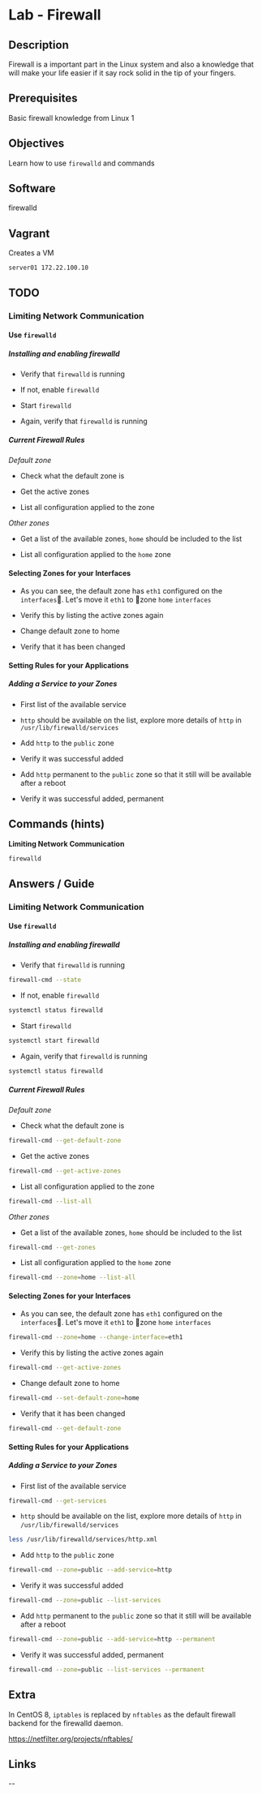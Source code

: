 # Lab - Firewall

## Description

Firewall is a important part in the Linux system and also a knowledge that will make your life easier if it say rock solid in the tip of your fingers.

## Prerequisites

Basic firewall knowledge from Linux 1

## Objectives

Learn how to use `firewalld` and commands

## Software

firewalld

## Vagrant

Creates a VM

`server01 172.22.100.10`

## TODO

### Limiting Network Communication

#### Use `firewalld`

##### Installing and enabling firewalld

- Verify that `firewalld` is running

- If not, enable `firewalld`

- Start `firewalld`

- Again, verify that `firewalld` is running

##### Current Firewall Rules

*Default zone*

- Check what the default zone is

- Get the active zones

- List all configuration applied to the zone

*Other zones*

- Get a list of the available zones, `home` should be included to the list

- List all configuration applied to the `home` zone

#### Selecting Zones for your Interfaces

- As you can see, the default zone has `eth1` configured on the `interfaces`. Let's move it `eth1` to zone `home` `interfaces`

- Verify this by listing the active zones again

- Change default zone to home

- Verify that it has been changed

#### Setting Rules for your Applications

##### Adding a Service to your Zones

- First list of the available service

- `http` should be available on the list, explore more details of `http` in `/usr/lib/firewalld/services`

- Add `http` to the `public` zone

- Verify it was successful added

- Add `http` permanent to the `public` zone so that it still will be available after a reboot

- Verify it was successful added, permanent

## Commands (hints)

**Limiting Network Communication**

```bash
firewalld
```

## Answers / Guide

### Limiting Network Communication

#### Use `firewalld`

##### Installing and enabling firewalld

- Verify that `firewalld` is running

```bash
firewall-cmd --state
```

- If not, enable `firewalld`

```bash
systemctl status firewalld
```

- Start `firewalld`

```bash
systemctl start firewalld
```

- Again, verify that `firewalld` is running

```bash
systemctl status firewalld
```

##### Current Firewall Rules

*Default zone*

- Check what the default zone is

```bash
firewall-cmd --get-default-zone
```

- Get the active zones

```bash
firewall-cmd --get-active-zones
```

- List all configuration applied to the zone

```bash
firewall-cmd --list-all
```

*Other zones*


- Get a list of the available zones, `home` should be included to the list

```bash
firewall-cmd --get-zones
```

- List all configuration applied to the `home` zone

```bash
firewall-cmd --zone=home --list-all
```

#### Selecting Zones for your Interfaces

- As you can see, the default zone has `eth1` configured on the `interfaces`. Let's move it `eth1` to zone `home` `interfaces`

```bash
firewall-cmd --zone=home --change-interface=eth1
```

- Verify this by listing the active zones again

```bash
firewall-cmd --get-active-zones
```

- Change default zone to home

```bash
firewall-cmd --set-default-zone=home
```

- Verify that it has been changed

```bash
firewall-cmd --get-default-zone
```

#### Setting Rules for your Applications

##### Adding a Service to your Zones

- First list of the available service

```bash
firewall-cmd --get-services
```

- `http` should be available on the list, explore more details of `http` in `/usr/lib/firewalld/services`

```bash
less /usr/lib/firewalld/services/http.xml
```

- Add `http` to the `public` zone

```bash
firewall-cmd --zone=public --add-service=http
```

- Verify it was successful added

```bash
firewall-cmd --zone=public --list-services
```

- Add `http` permanent to the `public` zone so that it still will be available after a reboot

```bash
firewall-cmd --zone=public --add-service=http --permanent
```

- Verify it was successful added, permanent

```bash
firewall-cmd --zone=public --list-services --permanent
```

## Extra

In CentOS 8, `iptables` is replaced by `nftables` as the default firewall backend for the firewalld daemon.

https://netfilter.org/projects/nftables/

## Links

--
